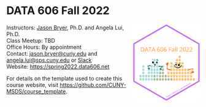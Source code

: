 DATA 606 Fall 2022
================

<a href='https://spring2022.data606.net'><img src='website/static/images/course_logo.png' align="right" height="200" /></a>

Instructors: [Jason Bryer](https://bryer.org), Ph.D. and Angela Lui,
Ph.D.  
Class Meetup: TBD  
Office Hours: By appointment  
Contact: <jason.bryer@cuny.edu> and <angela.lui@sps.cuny.edu> or
[Slack](https://data606spring2022.slack.com/)  
Website: <https://spring2022.data606.net>

For details on the template used to create this course website, visit
<https://github.com/CUNY-MSDS/course_template>.
